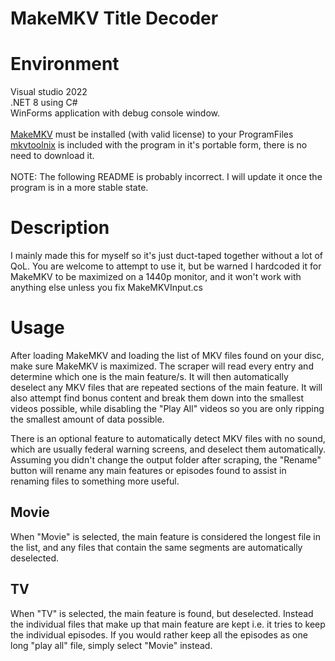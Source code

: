 # MakeMKV Title Decoder

# Environment
Visual studio 2022 \
.NET 8 using C# \
WinForms application with debug console window. \
\
[MakeMKV](https://www.makemkv.com/download/) must be installed (with valid license) to your ProgramFiles \
[mkvtoolnix](https://mkvtoolnix.download/downloads.html) is included with the program in it's portable form, there is no need to download it.\
\
NOTE: The following README is probably incorrect. I will update it once the program is in a more stable state.

# Description
I mainly made this for myself so it's just duct-taped together without a lot of QoL.
You are welcome to attempt to use it, but be warned I hardcoded it for MakeMKV to be maximized on a 1440p monitor, and it won't work with anything else unless you fix MakeMKVInput.cs

# Usage
After loading MakeMKV and loading the list of MKV files found on your disc, make sure MakeMKV is maximized. The scraper will read every entry and determine which one is the main feature/s.
It will then automatically deselect any MKV files that are repeated sections of the main feature. It will also attempt find bonus content and break them down into the smallest videos possible,
while disabling the "Play All" videos so you are only ripping the smallest amount of data possible.

There is an optional feature to automatically detect MKV files with no sound, which are usually federal warning screens, and deselect them automatically.
Assuming you didn't change the output folder after scraping, the "Rename" button will rename any main features or episodes found to assist in renaming files to something more useful.

## Movie
When "Movie" is selected, the main feature is considered the longest file in the list, and any files that contain the same segments are automatically deselected.

## TV
When "TV" is selected, the main feature is found, but deselected. Instead the individual files that make up that main feature are kept i.e. it tries to keep the individual episodes.
If you would rather keep all the episodes as one long "play all" file, simply select "Movie" instead.

